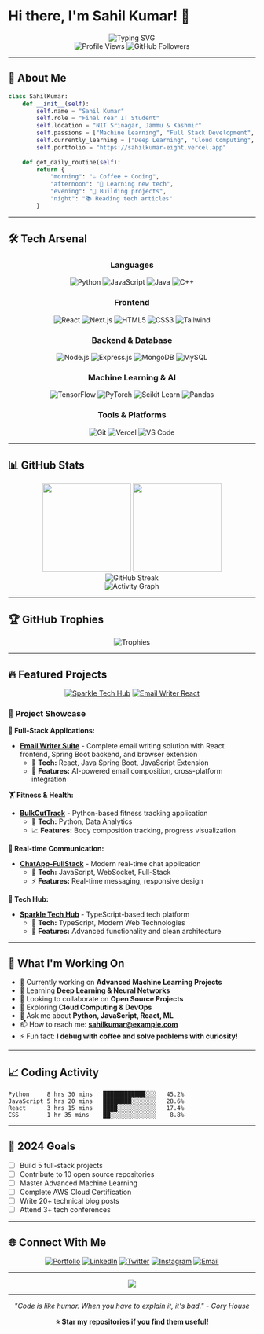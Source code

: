 # Hi there, I'm Sahil Kumar! 👋

<div align="center">
  <img src="https://readme-typing-svg.herokuapp.com?font=Fira+Code&size=30&duration=3000&pause=1000&color=00D4FF&center=true&vCenter=true&width=600&lines=Final+Year+IT+Student;Machine+Learning+Enthusiast;Full+Stack+Developer;Problem+Solver;Innovation+Driven" alt="Typing SVG" />
</div>

<div align="center">
  <img src="https://komarev.com/ghpvc/?username=sahil00015&label=Profile%20views&color=0e75b6&style=flat" alt="Profile Views" />
  <img src="https://img.shields.io/github/followers/sahil00015?label=Followers&style=social" alt="GitHub Followers" />
</div>

---

## 🚀 About Me

```python
class SahilKumar:
    def __init__(self):
        self.name = "Sahil Kumar"
        self.role = "Final Year IT Student"
        self.location = "NIT Srinagar, Jammu & Kashmir"
        self.passions = ["Machine Learning", "Full Stack Development", "Innovation"]
        self.currently_learning = ["Deep Learning", "Cloud Computing", "DevOps"]
        self.portfolio = "https://sahilkumar-eight.vercel.app"
    
    def get_daily_routine(self):
        return {
            "morning": "☕ Coffee + Coding",
            "afternoon": "🧠 Learning new tech",
            "evening": "🚀 Building projects",
            "night": "📚 Reading tech articles"
        }
```

---

## 🛠️ Tech Arsenal

<div align="center">

### Languages
![Python](https://img.shields.io/badge/Python-3776AB?style=for-the-badge&logo=python&logoColor=white)
![JavaScript](https://img.shields.io/badge/JavaScript-F7DF1E?style=for-the-badge&logo=javascript&logoColor=black)
![Java](https://img.shields.io/badge/Java-ED8B00?style=for-the-badge&logo=java&logoColor=white)
![C++](https://img.shields.io/badge/C++-00599C?style=for-the-badge&logo=c%2B%2B&logoColor=white)

### Frontend
![React](https://img.shields.io/badge/React-20232A?style=for-the-badge&logo=react&logoColor=61DAFB)
![Next.js](https://img.shields.io/badge/Next.js-000000?style=for-the-badge&logo=nextdotjs&logoColor=white)
![HTML5](https://img.shields.io/badge/HTML5-E34F26?style=for-the-badge&logo=html5&logoColor=white)
![CSS3](https://img.shields.io/badge/CSS3-1572B6?style=for-the-badge&logo=css3&logoColor=white)
![Tailwind](https://img.shields.io/badge/Tailwind_CSS-38B2AC?style=for-the-badge&logo=tailwind-css&logoColor=white)

### Backend & Database
![Node.js](https://img.shields.io/badge/Node.js-43853D?style=for-the-badge&logo=node.js&logoColor=white)
![Express.js](https://img.shields.io/badge/Express.js-404D59?style=for-the-badge)
![MongoDB](https://img.shields.io/badge/MongoDB-4EA94B?style=for-the-badge&logo=mongodb&logoColor=white)
![MySQL](https://img.shields.io/badge/MySQL-00000F?style=for-the-badge&logo=mysql&logoColor=white)

### Machine Learning & AI
![TensorFlow](https://img.shields.io/badge/TensorFlow-FF6F00?style=for-the-badge&logo=tensorflow&logoColor=white)
![PyTorch](https://img.shields.io/badge/PyTorch-EE4C2C?style=for-the-badge&logo=pytorch&logoColor=white)
![Scikit Learn](https://img.shields.io/badge/scikit--learn-F7931E?style=for-the-badge&logo=scikit-learn&logoColor=white)
![Pandas](https://img.shields.io/badge/pandas-150458?style=for-the-badge&logo=pandas&logoColor=white)

### Tools & Platforms
![Git](https://img.shields.io/badge/GIT-E44C30?style=for-the-badge&logo=git&logoColor=white)
![Vercel](https://img.shields.io/badge/Vercel-000000?style=for-the-badge&logo=vercel&logoColor=white)
![VS Code](https://img.shields.io/badge/VS_Code-0078d4?style=for-the-badge&logo=visual%20studio%20code&logoColor=white)

</div>

---

## 📊 GitHub Stats

<div align="center">
  <img height="180em" src="https://github-readme-stats.vercel.app/api?username=sahil00015&show_icons=true&theme=tokyonight&include_all_commits=true&count_private=true"/>
  <img height="180em" src="https://github-readme-stats.vercel.app/api/top-langs/?username=sahil00015&layout=compact&langs_count=8&theme=tokyonight"/>
</div>

<div align="center">
  <img src="https://github-readme-streak-stats.herokuapp.com/?user=sahil00015&theme=tokyonight" alt="GitHub Streak" />
</div>

<div align="center">
  <img src="https://github-readme-activity-graph.vercel.app/graph?username=sahil00015&theme=tokyo-night" alt="Activity Graph" />
</div></div>

---

## 🏆 GitHub Trophies

<div align="center">
  <img src="https://github-profile-trophy.vercel.app/?username=sahil00015&theme=tokyonight&no-frame=false&no-bg=false&margin-w=4" alt="Trophies" />
</div>

---

## 🔥 Featured Projects

<div align="center">

[![Sparkle Tech Hub](https://github-readme-stats.vercel.app/api/pin/?username=sahil00015&repo=sparkle-tech-hub&theme=tokyonight)](https://github.com/sahil00015/sparkle-tech-hub)
[![Email Writer React](https://github-readme-stats.vercel.app/api/pin/?username=sahil00015&repo=email-writer-react&theme=tokyonight)](https://github.com/sahil00015/email-writer-react)

</div>

### 🚀 Project Showcase

**💼 Full-Stack Applications:**
- **[Email Writer Suite](https://github.com/sahil00015/email-writer-react)** - Complete email writing solution with React frontend, Spring Boot backend, and browser extension
  - 🔧 **Tech:** React, Java Spring Boot, JavaScript Extension
  - 📱 **Features:** AI-powered email composition, cross-platform integration

**🏋️ Fitness & Health:**
- **[BulkCutTrack](https://github.com/sahil00015/BulkCutTrack)** - Python-based fitness tracking application
  - 🔧 **Tech:** Python, Data Analytics
  - 📈 **Features:** Body composition tracking, progress visualization

**💬 Real-time Communication:**
- **[ChatApp-FullStack](https://github.com/sahil00015/ChatApp-FullStack)** - Modern real-time chat application
  - 🔧 **Tech:** JavaScript, WebSocket, Full-Stack
  - ⚡ **Features:** Real-time messaging, responsive design

**🌟 Tech Hub:**
- **[Sparkle Tech Hub](https://github.com/sahil00015/sparkle-tech-hub)** - TypeScript-based tech platform
  - 🔧 **Tech:** TypeScript, Modern Web Technologies
  - 🚀 **Features:** Advanced functionality and clean architecture

---

## 🌟 What I'm Working On

- 🔭 Currently working on **Advanced Machine Learning Projects**
- 🌱 Learning **Deep Learning & Neural Networks**
- 👯 Looking to collaborate on **Open Source Projects**
- 🤔 Exploring **Cloud Computing & DevOps**
- 💬 Ask me about **Python, JavaScript, React, ML**
- 📫 How to reach me: **sahilkumar@example.com**
- ⚡ Fun fact: **I debug with coffee and solve problems with curiosity!**

---

## 📈 Coding Activity

<!--START_SECTION:waka-->
```text
Python     8 hrs 30 mins   ████████████░░░   45.2%
JavaScript 5 hrs 20 mins   ████████░░░░░░░   28.6%
React      3 hrs 15 mins   ████░░░░░░░░░░░   17.4%
CSS        1 hr 35 mins    ██░░░░░░░░░░░░░    8.8%
```
<!--END_SECTION:waka-->

---

## 🎯 2024 Goals

- [ ] Build 5 full-stack projects
- [ ] Contribute to 10 open source repositories  
- [ ] Master Advanced Machine Learning
- [ ] Complete AWS Cloud Certification
- [ ] Write 20+ technical blog posts
- [ ] Attend 3+ tech conferences

---

## 🌐 Connect With Me

<div align="center">

[![Portfolio](https://img.shields.io/badge/Portfolio-FF5722?style=for-the-badge&logo=todoist&logoColor=white)](https://sahilkumar-eight.vercel.app)
[![LinkedIn](https://img.shields.io/badge/LinkedIn-0077B5?style=for-the-badge&logo=linkedin&logoColor=white)](https://linkedin.com/in/sahilkumar)
[![Twitter](https://img.shields.io/badge/Twitter-1DA1F2?style=for-the-badge&logo=twitter&logoColor=white)](https://twitter.com/sahilkumar)
[![Instagram](https://img.shields.io/badge/Instagram-E4405F?style=for-the-badge&logo=instagram&logoColor=white)](https://instagram.com/sahilkumar)
[![Email](https://img.shields.io/badge/Email-D14836?style=for-the-badge&logo=gmail&logoColor=white)](mailto:sahilkumar@example.com)

</div>

---

<div align="center">
  <img src="https://capsule-render.vercel.app/api?type=waving&color=gradient&height=100&section=footer&text=Thanks%20for%20visiting!&fontSize=16&fontAlignY=65&desc=Let's%20build%20something%20amazing%20together&descAlignY=51&descAlign=center" />
</div>

---

<div align="center">
  <i>"Code is like humor. When you have to explain it, it's bad." - Cory House</i>
</div>

<div align="center">
  
**⭐ Star my repositories if you find them useful!**

</div>
